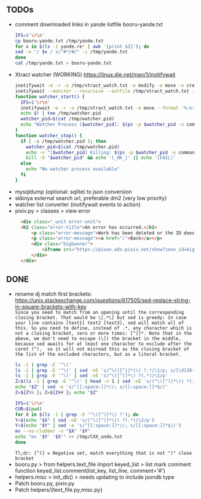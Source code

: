 ## TODOs
- comment downloaded links in yande listfile booru-yande.txt
  ```bash
  IFS=$'\r\n'
  cp booru-yande.txt /tmp/yande.txt
  for x in $(ls -1 yande.re* | awk '{print $2}'); do
  sed -e "/ $x / s/^#*/#/" -i /tmp/yande.txt
  done
  cat /tmp/yande.txt > booru-yande.txt
  ```
- Xtract watcher (WORKING) https://linux.die.net/man/1/inotifywait
  ```bash
  inotifywait -m -r -o /tmp/xtract_watch.txt -e modify -e move -e create -e delete --format '%:e:%w%f' ~/Xtracts
  inotifywait --monitor --recursive --outfile /tmp/xtract_watch.txt --event modify --event move --event create --event delete --format '%:e:%w%f' ~/Xtracts
  function watcher_start() {
    IFS=$'\r\n'
    inotifywait -m -r -o /tmp/xtract_watch.txt -e move --format '%:e:%w%f' --daemon "$1"
    echo $! | tee /tmp/watcher.pid
    watcher_pid=$(cat /tmp/watcher.pid)
    echo "Watcher Process [$watcher_pid]: $(ps -p $watcher_pid -o command) [STARTED]\nUse: 'kill -9 $watcher_pid' or 'watcher_stop' to kill it."
  }
  function watcher_stop() {
    if [ -s /tmp/watcher.pid ]; then
      watcher_pid=$(cat /tmp/watcher.pid)
      echo -n "[$watcher_pid] Killing: $(ps -p $watcher_pid -o command) "
      kill -9 "$watcher_pid" && echo '[_OK_]' || echo '[FAIL]'
    else
      echo "No watcher process available"
    fi
  }
  ```
- mysqldump (optional: sqlite) to json conversion
- skbnya external search url, preferable dm2 (very low priority)
- watcher list converter (inotifywait events to action)
- pixiv.py > classes > view error
  ```html
    <div class="_unit error-unit">
    <h2 class="error-title">An error has occurred.</h2>
        <p class="error-message">Work has been deleted or the ID does not exist.</p>
        <p class="error-message"><a href="/">Back</a></p>
        <div class="bigbanner">
            <iframe src="https://pixon.ads-pixiv.net/show?zone_id=bigbanner&amp;format=html&amp;s=1&amp;up=0&amp;a=31&amp;ng=g&amp;l=en&amp;uri=%2Fen%2Fartworks%2F_PARAM_&amp;K=5419686e6159a&amp;ab_test_digits_first=31&amp;yuid=M3E0gxg&amp;suid=Pgo1yecskyiw00p54&amp;num=6039c2e575" marginwidth="0" marginheight="0" allowtransparency="true" scrolling="no" class="ad-bigbanner" width="500" height="520" frameborder="0"></iframe>
        </div>
    </div>
  ```

## DONE
- rename dj match first brackets: </br>
  https://unix.stackexchange.com/questions/617505/sed-replace-string-in-square-brackets-with-key </br>
  `
  Since you need to match from an opening until the corresponding closing bracket.
  That would be \[.*\] but sed is greedy:
    In case your line contains [text1] text2 [text3], sed will match all of this.
    So you need to define, instead of .*, any character which is not a closing bracket, zero or more times: [^]]*.
  Note that in the above, we don't need to escape (\]) the bracket in the middle, 
    because sed awaits for at least one character to exclude after the caret (^), 
    so it will not misread this as the closing bracket of the list of the excluded characters, but as a literal bracket.
  `
  ```bash
  ls -1 | grep -E '^\('
  ls -1 | grep -E '^\(' | sed -nE 's/^\(([^)]*)\) ?.*/\1/p; s/[\d128-\d255]/-/g'
  ls -1 | grep -E '^\(' | sed -nE 's/^\([^)]*\) ?(.*)/\1/p'
  Z=$(ls -1 | grep -E '^\(' | head -n 1 | sed -nE 's/(^\([^)]*\)) ?(.*)/\2/p')
  echo "$Z" | sed -e 's/^[[:space:]]*//; s/[[:space:]]*$//'
  Z=${Z%% }; Z=${Z## }; echo "$Z"
  
  IFS=$'\r\n'
  CUR=$(pwd)
  for X in $(ls -1 | grep -E '^\([^)]*\) ?'); do
  Y=$(echo "$X" | sed -nE 's/(^\([^)]*\)) ?(.*)/\2/p')
  Y=$(echo "$Y" | sed -e 's/^[[:space:]]*//; s/[[:space:]]*$//')
  mv --no-clobber -v "$X" "$Y"
  echo "mv '$Y' '$X'" >> /tmp/CXX_undo.txt
  done
  ```
  `Tl;dr: [^)] = Negative set, match everything that is not ")" close bracket`
- booru.py > from helpers.text_file import keyed_list > list mark comment function keyed_list.comment(list_key, list_line, comment='#')
- helpers.misc > init_db() > needs updating to include jsondb type
- Patch booru.py, pixiv.py
- Patch helpers/{text_file.py,misc.py}
